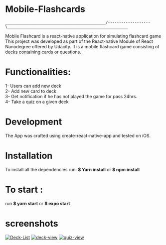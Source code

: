 # Mobile-Flashcards
```
_____________________________________________/-------------------\______________________________________________________
```
Mobile Flashcard is a react-native application for simulating flashcard game
This project was developed as part of the React-native Module of React Nanodegree offered by Udacity.
It is a mobile flashcard game consisting of decks containing cards or questions. 
# Functionalities:
1- Users can add new deck  
2- Add new card to deck  
3- Get notification if he has not played the game for pass 24hrs.  
4- Take a quiz on a given deck  

# Development
The App was crafted using create-react-native-app and tested on iOS.
 # Installation
To install all the dependencies run: 
 **$ Yarn install**  or **$ npm install**
 # To start :
 run **$ yarn start** or **$ expo start**
 
 # screenshots


<a href="https://postimg.cc/vck1b3WT" target="_blank"><img src="https://i.postimg.cc/vck1b3WT/Deck-List.png" alt="Deck-List"/></a> <a href="https://postimg.cc/2VVqsPLg" target="_blank"><img src="https://i.postimg.cc/2VVqsPLg/deck-view.png" alt="deck-view"/></a> <a href="https://postimg.cc/py0h12rD" target="_blank"><img src="https://i.postimg.cc/py0h12rD/quiz-view.png" alt="quiz-view"/></a><br/><br/>
